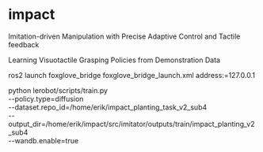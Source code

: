 # impact

Imitation-driven Manipulation with Precise Adaptive Control and Tactile feedback


Learning Visuotactile Grasping Policies from Demonstration Data

ros2 launch foxglove_bridge foxglove_bridge_launch.xml address:=127.0.0.1


python lerobot/scripts/train.py \
    --policy.type=diffusion \
    --dataset.repo_id=/home/erik/impact_planting_task_v2_sub4 \
    --output_dir=/home/erik/impact/src/imitator/outputs/train/impact_planting_v2_sub4 \
    --wandb.enable=true